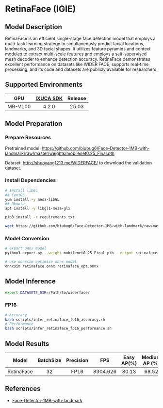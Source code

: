 # RetinaFace (IGIE)

## Model Description

RetinaFace is an efficient single-stage face detection model that employs a multi-task learning strategy to simultaneously predict facial locations, landmarks, and 3D facial shapes. It utilizes feature pyramids and context modules to extract multi-scale features and employs a self-supervised mesh decoder to enhance detection accuracy. RetinaFace demonstrates excellent performance on datasets like WIDER FACE, supports real-time processing, and its code and datasets are publicly available for researchers.

## Supported Environments

| GPU    | [IXUCA SDK](https://gitee.com/deep-spark/deepspark#%E5%A4%A9%E6%95%B0%E6%99%BA%E7%AE%97%E8%BD%AF%E4%BB%B6%E6%A0%88-ixuca) | Release |
| :----: | :----: | :----: |
| MR-V100 | 4.2.0     |  25.03  |

## Model Preparation

### Prepare Resources

Pretrained model: <https://github.com/biubug6/Face-Detector-1MB-with-landmark/raw/master/weights/mobilenet0.25_Final.pth>

Dataset: <http://shuoyang1213.me/WIDERFACE/> to download the validation dataset.

### Install Dependencies

```bash
# Install libGL
## CentOS
yum install -y mesa-libGL
## Ubuntu
apt install -y libgl1-mesa-glx

pip3 install -r requirements.txt
```

```bash
wget https://github.com/biubug6/Face-Detector-1MB-with-landmark/raw/master/weights/mobilenet0.25_Final.pth
```

### Model Conversion

```bash
# export onnx model
python3 export.py --weight mobilenet0.25_Final.pth --output retinaface.onnx

# use onnxsim optimize onnx model
onnxsim retinaface.onnx retinaface_opt.onnx
```

## Model Inference

```bash
export DATASETS_DIR=/Path/to/widerface/
```

### FP16

```bash
# Accuracy
bash scripts/infer_retinaface_fp16_accuracy.sh
# Performance
bash scripts/infer_retinaface_fp16_performance.sh
```

## Model Results

| Model      | BatchSize | Precision | FPS      | Easy AP(%) | Medium AP (%) | Hard AP(%) |
| :----: | :----: | :----: | :----: | :----: | :----: | :----: |
| RetinaFace | 32        | FP16      | 8304.626 | 80.13      | 68.52         | 36.59      |

## References

- [Face-Detector-1MB-with-landmark](https://github.com/biubug6/Face-Detector-1MB-with-landmark)
